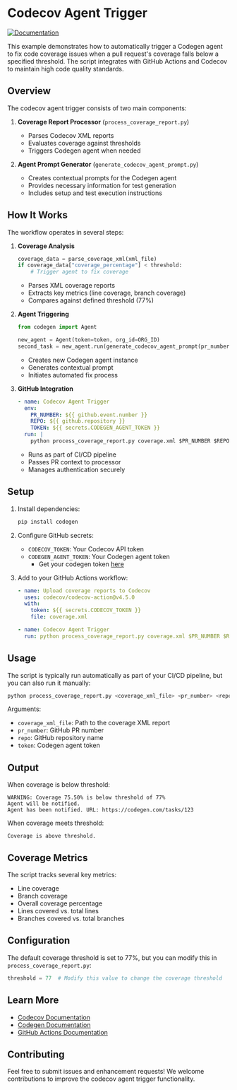 # Codecov Agent Trigger

[![Documentation](https://img.shields.io/badge/docs-docs.codegen.com-blue)](https://docs.codegen.com)

This example demonstrates how to automatically trigger a Codegen agent to fix code coverage issues when a pull request's coverage falls below a specified threshold. The script integrates with GitHub Actions and Codecov to maintain high code quality standards.

## Overview

The codecov agent trigger consists of two main components:

1. **Coverage Report Processor** (`process_coverage_report.py`)
   - Parses Codecov XML reports
   - Evaluates coverage against thresholds
   - Triggers Codegen agent when needed

2. **Agent Prompt Generator** (`generate_codecov_agent_prompt.py`)
   - Creates contextual prompts for the Codegen agent
   - Provides necessary information for test generation
   - Includes setup and test execution instructions

## How It Works

The workflow operates in several steps:

1. **Coverage Analysis**
   ```python
   coverage_data = parse_coverage_xml(xml_file)
   if coverage_data["coverage_percentage"] < threshold:
       # Trigger agent to fix coverage
   ```
   - Parses XML coverage reports
   - Extracts key metrics (line coverage, branch coverage)
   - Compares against defined threshold (77%)

2. **Agent Triggering**
   ```python
   from codegen import Agent

   new_agent = Agent(token=token, org_id=ORG_ID)
   second_task = new_agent.run(generate_codecov_agent_prompt(pr_number, repo))
   ```
   - Creates new Codegen agent instance
   - Generates contextual prompt
   - Initiates automated fix process

3. **GitHub Integration**
   ```yaml
   - name: Codecov Agent Trigger
     env:
       PR_NUMBER: ${{ github.event.number }}
       REPO: ${{ github.repository }}
       TOKEN: ${{ secrets.CODEGEN_AGENT_TOKEN }}
     run: |
       python process_coverage_report.py coverage.xml $PR_NUMBER $REPO $TOKEN
   ```
   - Runs as part of CI/CD pipeline
   - Passes PR context to processor
   - Manages authentication securely

## Setup

1. Install dependencies:
   ```bash
   pip install codegen
   ```

2. Configure GitHub secrets:
   - `CODECOV_TOKEN`: Your Codecov API token
   - `CODEGEN_AGENT_TOKEN`: Your Codegen agent token
        - Get your codegen token [here](https://www.codegen.sh/token)

3. Add to your GitHub Actions workflow:
   ```yaml
   - name: Upload coverage reports to Codecov
     uses: codecov/codecov-action@v4.5.0
     with:
       token: ${{ secrets.CODECOV_TOKEN }}
       file: coverage.xml

   - name: Codecov Agent Trigger
     run: python process_coverage_report.py coverage.xml $PR_NUMBER $REPO $TOKEN
   ```

## Usage

The script is typically run automatically as part of your CI/CD pipeline, but you can also run it manually:

```bash
python process_coverage_report.py <coverage_xml_file> <pr_number> <repo> <token>
```

Arguments:
- `coverage_xml_file`: Path to the coverage XML report
- `pr_number`: GitHub PR number
- `repo`: GitHub repository name
- `token`: Codegen agent token

## Output

When coverage is below threshold:
```
WARNING: Coverage 75.50% is below threshold of 77%
Agent will be notified.
Agent has been notified. URL: https://codegen.com/tasks/123
```

When coverage meets threshold:
```
Coverage is above threshold.
```

## Coverage Metrics

The script tracks several key metrics:
- Line coverage
- Branch coverage
- Overall coverage percentage
- Lines covered vs. total lines
- Branches covered vs. total branches

## Configuration

The default coverage threshold is set to 77%, but you can modify this in `process_coverage_report.py`:

```python
threshold = 77  # Modify this value to change the coverage threshold
```

## Learn More

- [Codecov Documentation](https://docs.codecov.com)
- [Codegen Documentation](https://docs.codegen.com)
- [GitHub Actions Documentation](https://docs.github.com/en/actions)

## Contributing

Feel free to submit issues and enhancement requests! We welcome contributions to improve the codecov agent trigger functionality.
